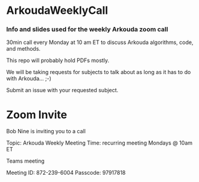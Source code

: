 # ArkoudaWeeklyCall
### Info and slides used for the weekly Arkouda zoom call

30min call every Monday at 10 am ET to discuss Arkouda algorithms, code, and methods.

This repo will probably hold PDFs mostly.

We will be taking requests for subjects to talk about as long as it has to do with Arkouda... ;-)

Submit an issue with your requested subject.

# Zoom Invite

Bob Nine is inviting you to a call

Topic: Arkouda Weekly Meeting
Time: recurring meeting Mondays @ 10am ET

Teams meeting

Meeting ID: 872-239-6004
Passcode: 97917818
